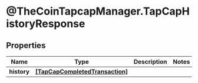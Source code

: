 # @TheCoinTapcapManager.TapCapHistoryResponse

## Properties
Name | Type | Description | Notes
------------ | ------------- | ------------- | -------------
**history** | [**[TapCapCompletedTransaction]**](TapCapCompletedTransaction.md) |  | 


